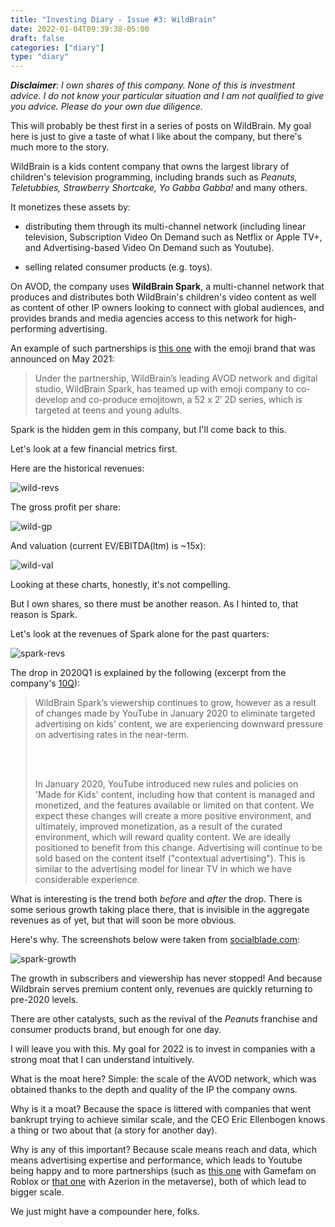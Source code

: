 ```yaml
---
title: "Investing Diary - Issue #3: WildBrain"
date: 2022-01-04T09:39:38-05:00
draft: false
categories: ["diary"]
type: "diary"
---
```


_**Disclaimer**: I own shares of this company. None of this is investment advice. I do not know your particular situation and I am not qualified to give you advice. Please do your own due diligence._

This will probably be thest first in a series of posts on WildBrain. My goal here is just to give a taste of what I like about the company, but there's much more to the story.

WildBrain is a kids content company that owns the largest library of children's television programming, including brands such as _Peanuts, Teletubbies, Strawberry Shortcake, Yo Gabba Gabba!_ and many others.  

It monetizes these assets by:

- distributing them through its multi-channel network (including linear television, Subscription Video On Demand such as Netflix or Apple TV+, and Advertising-based Video On Demand such as Youtube).

- selling related consumer products (e.g. toys).

On AVOD, the company uses **WildBrain Spark**, a multi-channel network that produces and distributes both WildBrain's children's video content as well as content of other IP owners looking to connect with global audiences, and provides brands and media agencies access to this network for high-performing advertising. 

An example of such partnerships is [this one](https://www.animationmagazine.net/tv/clip-emoji-brand-wildbrain-launch-new-ip-emojitown/) with the emoji brand that was announced on May 2021:

<blockquote>

Under the partnership, WildBrain’s leading AVOD network and digital studio, WildBrain Spark, has teamed up with emoji company to co-develop and co-produce emojitown, a 52 x 2′ 2D series, which is targeted at teens and young adults.

</blockquote>

Spark is the hidden gem in this company, but I'll come back to this.

Let's look at a few financial metrics first.

Here are the historical revenues:

![wild-revs](/images/wild-revs.png)

The gross profit per share:

![wild-gp](/images/wild-gp.png)

And valuation (current EV/EBITDA(ltm) is ~15x):

![wild-val](/images/wild-val.png)

Looking at these charts, honestly, it's not compelling.

But I own shares, so there must be another reason. As I hinted to, that reason is Spark.

Let's look at the revenues of Spark alone for the past quarters:

![spark-revs](/images/spark-revs.png)

The drop in 2020Q1 is explained by the following (excerpt from the company's [10Q](https://filecache.investorroom.com/mr5ircnw_wildbrain/141/WildBrain-Q3-2020-MDA-FINAL.pdf)):

<blockquote>

WildBrain Spark’s viewership continues to grow, however as a result of changes made by YouTube in January 2020 to eliminate targeted advertising on kids' content, we are experiencing downward pressure on advertising rates in the near-term.

<br/>
<br/>

In January 2020, YouTube introduced new rules and policies on 'Made for Kids' content, including how that content is managed and monetized, and the features available or limited on that content. We expect these changes will create a more positive environment, and ultimately, improved monetization, as a result of the curated environment, which will reward quality content. We are ideally positioned to benefit from this change. Advertising will continue to be sold based on the content itself ("contextual advertising"). This is similar to the advertising model for linear TV in which we have considerable experience.

</blockquote>

What is interesting is the trend both _before_ and _after_ the drop. There is some serious growth taking place there, that is invisible in the aggregate revenues as of yet, but that will soon be more obvious.

Here's why. The screenshots below were taken from [socialblade.com](https://socialblade.com/youtube/c/wildbraintv/monthly):

![spark-growth](/images/spark-growth.png)

The growth in subscribers and viewership has never stopped! And because Wildbrain serves premium content only, revenues are quickly returning to pre-2020 levels.

There are other catalysts, such as the revival of the _Peanuts_ franchise and consumer products brand, but enough for one day.

I will leave you with this. My goal for 2022 is to invest in companies with a strong moat that I can understand intuitively.

What is the moat here? Simple: the scale of the AVOD network, which was obtained thanks to the depth and quality of the IP the company owns.

Why is it a moat? Because the space is littered with companies that went bankrupt trying to achieve similar scale, and the CEO Eric Ellenbogen knows a thing or two about that (a story for another day).

Why is any of this important? Because scale means reach and data, which means advertising expertise and performance, which leads to Youtube being happy and to more partnerships (such as [this one](https://www.wildbrain.com/newsreleases/wildbrain-spark-expands-from-youtube-to-the-metaverse-becoming-the-exclusive-advertising-partner-for-leading-roblox-publisher-gamefam/) with Gamefam on Roblox or [that one](https://www.thefancarpet.com/movie_news/digital-entertainment-platform-azerion-welcomes-wildbrains-teletubbies-into-the-habbo-and-hotel-hideaway-metaverses/) with Azerion in the metaverse), both of which lead to bigger scale. 

We just might have a compounder here, folks.





